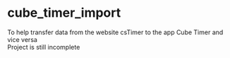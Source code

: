 # cube_timer_import
To help transfer data from the website csTimer to the app Cube Timer and vice versa
<br> Project is still incomplete
